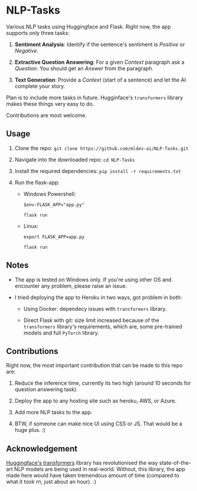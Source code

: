 # NLP-Tasks

Various NLP tasks using Huggingface and Flask. Right now, the app supports only three tasks:

1. **Sentiment Analysis**: Identify if the sentence's sentiment is _Positive_ or _Negative_.

2. **Extractive Question Answering**: For a given _Context_ paragraph ask a _Question_. You should get an _Answer_ from the paragraph.

3. **Text Generation**: Provide a _Context_ (start of a sentence) and let the AI complete your story.

Plan is to include more tasks in future. Hugginface's `transformers` library makes these things very easy to do. 

Contributions are most welcome.

## Usage

1. Clone the repo: 
    `git clone https://github.com/mldev-ai/NLP-Tasks.git`

2. Navigate into the downloaded repo:
    `cd NLP-Tasks`

3. Install the required dependencies:
    `pip install -r requirements.txt`

4. Run the flask-app:

    * Windows Powershell:
    
        `$env:FLASK_APP="app.py"`
    
        `flask run`

    * Linux:
        
        `export FLASK_APP=app.py`
        
        `flask run`

## Notes

* The app is tested on Windows only. If you're using other OS and encounter any problem, please raise an issue.

* I tried deploying the app to Heroku in two ways, got problem in both:

    * Using Docker: dependecy issues with `transformers` library.

    * Direct Flask with git: size limit increased because of the `transformers` library's requirements, which are, some pre-trained models and full `PyTorch` library.

## Contributions

Right now, the most important contribution that can be made to this repo are:

1. Reduce the inference time, currently its two high (around 10 seconds for question answering task).

2. Deploy the app to any hosting site such as heroku, AWS, or Azure.

3. Add more NLP tasks to the app.

4. BTW, if someone can make nice UI using CSS or JS. That would be a huge plus. :)

## Acknowledgement

[Huggingface's transformers](https://huggingface.co/transformers/) library has revolutionised the way state-of-the-art NLP models are being used in real-world. Without, this library, the app made here would have taken tremendous amount of time (compared to what it took rn, just about an hour). :)
